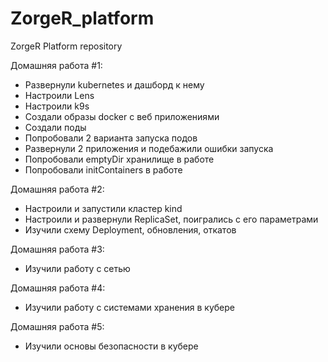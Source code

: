 # ZorgeR_platform
ZorgeR Platform repository

Домашняя работа #1:
- Развернули kubernetes и дашборд к нему
- Настроили Lens
- Настроили k9s
- Создали образы docker с веб приложениями
- Создали поды
- Попробовали 2 варианта запуска подов
- Развернули 2 приложения и подебажили ошибки запуска
- Попробовали emptyDir хранилище в работе
- Попробовали initContainers в работе

Домашняя работа #2:
- Настроили и запустили кластер kind
- Настроили и развернули ReplicaSet, поигрались с его параметрами
- Изучили схему Deployment, обновления, откатов

Домашняя работа #3:
- Изучили работу с сетью

Домашняя работа #4:
- Изучили работу с системами хранения в кубере

Домашняя работа #5:
- Изучили основы безопасности в кубере
